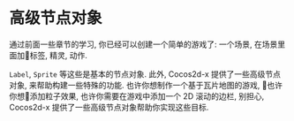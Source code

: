 # 高级节点对象

通过前面一些章节的学习, 你已经可以创建一个简单的游戏了: 一个场景, 在场景里面加标签, 精灵, 动作.

`Label`, `Sprite` 等这些是基本的节点对象. 此外, Cocos2d-x 提供了一些高级节点对象, 来帮助构建一些特殊的功能. 也许你想制作一个基于瓦片地图的游戏, 也许你想添加粒子效果, 也许你需要在游戏中添加一个 2D 滚动的边栏, 别担心, Cocos2d-x 提供了一些高级节点对象帮助你实现这些目标.
